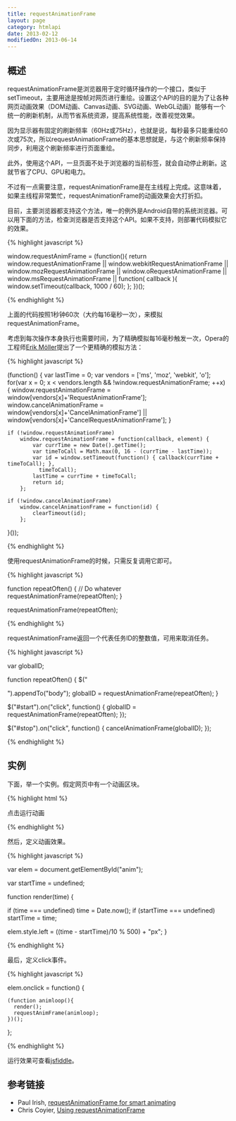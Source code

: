 ```yaml
---
title: requestAnimationFrame
layout: page
category: htmlapi
date: 2013-02-12
modifiedOn: 2013-06-14
---
```


## 概述

requestAnimationFrame是浏览器用于定时循环操作的一个接口，类似于setTimeout，主要用途是按帧对网页进行重绘。设置这个API的目的是为了让各种网页动画效果（DOM动画、Canvas动画、SVG动画、WebGL动画）能够有一个统一的刷新机制，从而节省系统资源，提高系统性能，改善视觉效果。

因为显示器有固定的刷新频率（60Hz或75Hz），也就是说，每秒最多只能重绘60次或75次，所以requestAnimationFrame的基本思想就是，与这个刷新频率保持同步，利用这个刷新频率进行页面重绘。

此外，使用这个API，一旦页面不处于浏览器的当前标签，就会自动停止刷新。这就节省了CPU、GPU和电力。

不过有一点需要注意，requestAnimationFrame是在主线程上完成。这意味着，如果主线程非常繁忙，requestAnimationFrame的动画效果会大打折扣。

目前，主要浏览器都支持这个方法，唯一的例外是Android自带的系统浏览器。可以用下面的方法，检查浏览器是否支持这个API。如果不支持，则部署代码模拟它的效果。

{% highlight javascript %}

 window.requestAnimFrame = (function(){
      return  window.requestAnimationFrame       || 
              window.webkitRequestAnimationFrame || 
              window.mozRequestAnimationFrame    || 
              window.oRequestAnimationFrame      || 
              window.msRequestAnimationFrame     || 
              function( callback ){
                window.setTimeout(callback, 1000 / 60);
              };
    })();

{% endhighlight %}

上面的代码按照1秒钟60次（大约每16毫秒一次），来模拟requestAnimationFrame。

考虑到每次操作本身执行也需要时间，为了精确模拟每16毫秒触发一次，Opera的工程师[Erik Möller](http://my.opera.com/emoller/blog/2011/12/20/requestanimationframe-for-smart-er-animating)提出了一个更精确的模拟方法：

{% highlight javascript %}

(function() {
    var lastTime = 0;
    var vendors = ['ms', 'moz', 'webkit', 'o'];
    for(var x = 0; x < vendors.length && !window.requestAnimationFrame; ++x) {
        window.requestAnimationFrame = window[vendors[x]+'RequestAnimationFrame'];
        window.cancelAnimationFrame = window[vendors[x]+'CancelAnimationFrame'] 
                                   || window[vendors[x]+'CancelRequestAnimationFrame'];
    }
 
    if (!window.requestAnimationFrame)
        window.requestAnimationFrame = function(callback, element) {
            var currTime = new Date().getTime();
            var timeToCall = Math.max(0, 16 - (currTime - lastTime));
            var id = window.setTimeout(function() { callback(currTime + timeToCall); }, 
              timeToCall);
            lastTime = currTime + timeToCall;
            return id;
        };
 
    if (!window.cancelAnimationFrame)
        window.cancelAnimationFrame = function(id) {
            clearTimeout(id);
        };
}());

{% endhighlight %}

使用requestAnimationFrame的时候，只需反复调用它即可。

{% highlight javascript %}

function repeatOften() {
  // Do whatever
  requestAnimationFrame(repeatOften);
}

requestAnimationFrame(repeatOften);

{% endhighlight %}

requestAnimationFrame返回一个代表任务ID的整数值，可用来取消任务。

{% highlight javascript %}

var globalID;

function repeatOften() {
  $("<div />").appendTo("body");
  globalID = requestAnimationFrame(repeatOften);
}

$("#start").on("click", function() {
  globalID = requestAnimationFrame(repeatOften);
});

$("#stop").on("click", function() {
  cancelAnimationFrame(globalID);
});

{% endhighlight %}

## 实例

下面，举一个实例。假定网页中有一个动画区块。

{% highlight html %}

<div id="anim">点击运行动画</div> 

{% endhighlight %}

然后，定义动画效果。

{% highlight javascript %}

var elem = document.getElementById("anim");

var startTime = undefined;
 
function render(time) {
 
  if (time === undefined)
    time = Date.now();
  if (startTime === undefined)
    startTime = time;
 
  elem.style.left = ((time - startTime)/10 % 500) + "px";
}

{% endhighlight %}

最后，定义click事件。

{% highlight javascript %}

elem.onclick = function() {

    (function animloop(){
      render();
      requestAnimFrame(animloop);
    })();

};

{% endhighlight %}

运行效果可查看[jsfiddle](http://jsfiddle.net/paul/rjbGw/3/)。

## 参考链接

- Paul Irish, [requestAnimationFrame for smart animating](http://paulirish.com/2011/requestanimationframe-for-smart-animating/)
- Chris Coyier, [Using requestAnimationFrame](http://css-tricks.com/using-requestanimationframe/)
